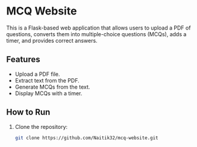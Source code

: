 # MCQ Website

This is a Flask-based web application that allows users to upload a PDF of questions, converts them into multiple-choice questions (MCQs), adds a timer, and provides correct answers.

## Features
- Upload a PDF file.
- Extract text from the PDF.
- Generate MCQs from the text.
- Display MCQs with a timer.

## How to Run
1. Clone the repository:
   ```bash
   git clone https://github.com/Naitik32/mcq-website.git
   
